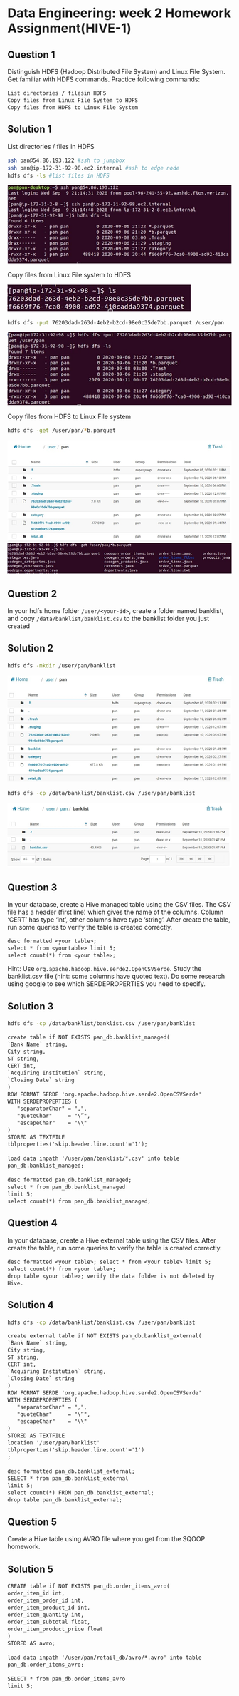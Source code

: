 # Data Engineering: week 2 Homework Assignment(HIVE-1)

## Question 1

Distinguish HDFS (Hadoop Distributed File System) and Linux File System. Get familiar with HDFS commands. Practice following commands:

```
List directories / filesin HDFS
Copy files from Linux File System to HDFS
Copy files from HDFS to Linux File System
```

## Solution 1

List directories / files in HDFS

```bash
ssh pan@54.86.193.122 #ssh to jumpbox 
ssh pan@ip-172-31-92-98.ec2.internal #ssh to edge node
hdfs dfs -ls #list files in HDFS
```

![week0201](https://github.com/PAN-0921/ascending-hw/blob/master/pictures/week02-01.jpg)


Copy files from Linux File system to HDFS


![2](https://github.com/PAN-0921/ascending-hw/blob/master/pictures/2.jpg)

```bash
hdfs dfs -put 76203dad-263d-4eb2-b2cd-98e0c35de7bb.parquet /user/pan 
```

![3](https://github.com/PAN-0921/ascending-hw/blob/master/pictures/3.jpg)

Copy files from HDFS to Linux File system
```bash
hdfs dfs -get /user/pan/*b.parquet
```
![4](https://github.com/PAN-0921/ascending-hw/blob/master/pictures/4.jpg)
![5](https://github.com/PAN-0921/ascending-hw/blob/master/pictures/5.jpg)


## Question 2
In your hdfs home folder `/user/<your-id>`, create a folder named banklist, and copy `/data/banklist/banklist.csv` to the banklist folder you just created

## Solution 2
```bash
hdfs dfs -mkdir /user/pan/banklist
```
![6](https://github.com/PAN-0921/ascending-hw/blob/master/pictures/6.jpg)

```bash
hdfs dfs -cp /data/banklist/banklist.csv /user/pan/banklist
```
![7](https://github.com/PAN-0921/ascending-hw/blob/master/pictures/7.jpg)


## Question 3
In your database, create a Hive managed table using the CSV files. The CSV file has a header (first line) which gives the name of the columns. Column ‘CERT’ has type ‘int’, other columns have type ‘string’. After create the table, run some queries to verify the table is created correctly. 
```
desc formatted <your table>; 
select * from <yourtable> limit 5; 
select count(*) from <your table>;
```
Hint: Use `org.apache.hadoop.hive.serde2.OpenCSVSerde`. Study the banklist.csv file (hint: some columns have quoted text). Do some research using google to see which SERDEPROPERTIES you need to specify.
## Solution 3
```bash
hdfs dfs -cp /data/banklist/banklist.csv /user/pan/banklist
```
```
create table if NOT EXISTS pan_db.banklist_managed(
`Bank Name` string,
City string,
ST string,
CERT int,
`Acquiring Institution` string,
`Closing Date` string
)
ROW FORMAT SERDE 'org.apache.hadoop.hive.serde2.OpenCSVSerde'
WITH SERDEPROPERTIES (
   "separatorChar" = ",", 
   "quoteChar"     = "\”", 
   "escapeChar"    = "\\" 
) 
STORED AS TEXTFILE 
tblproperties('skip.header.line.count'='1');

load data inpath '/user/pan/banklist/*.csv' into table pan_db.banklist_managed;

desc formatted pan_db.banklist_managed;
select * from pan_db.banklist_managed
limit 5;
select count(*) from pan_db.banklist_managed;
```

## Question 4
In your database, create a Hive external table using the CSV files. After create the table, run some queries to verify the table is created correctly. 
```
desc formatted <your table>; select * from <your table> limit 5; select count(*) from <your table>;
drop table <your table>; verify the data folder is not deleted by Hive.
```
## Solution 4
```bash
hdfs dfs -cp /data/banklist/banklist.csv /user/pan/banklist
```
```
create external table if NOT EXISTS pan_db.banklist_external(
`Bank Name` string,
City string,
ST string,
CERT int,
`Acquiring Institution` string,
`Closing Date` string
)
ROW FORMAT SERDE 'org.apache.hadoop.hive.serde2.OpenCSVSerde'
WITH SERDEPROPERTIES (
   "separatorChar" = ",", 
   "quoteChar"     = "\”", 
   "escapeChar"    = "\\"
) 
STORED AS TEXTFILE 
location '/user/pan/banklist'
tblproperties('skip.header.line.count'='1')
;

desc formatted pan_db.banklist_external;
SELECT * from pan_db.banklist_external
limit 5;
select count(*) FROM pan_db.banklist_external;
drop table pan_db.banklist_external;
```
## Question 5
Create a Hive table using AVRO file where you get from the SQOOP homework.

## Solution 5
```
CREATE table if NOT EXISTS pan_db.order_items_avro(
order_item_id int,
order_item_order_id int,
order_item_product_id int,
order_item_quantity int,
order_item_subtotal float,
order_item_product_price float
)
STORED AS avro;

load data inpath '/user/pan/retail_db/avro/*.avro' into table pan_db.order_items_avro;

SELECT * from pan_db.order_items_avro
limit 5;
```

